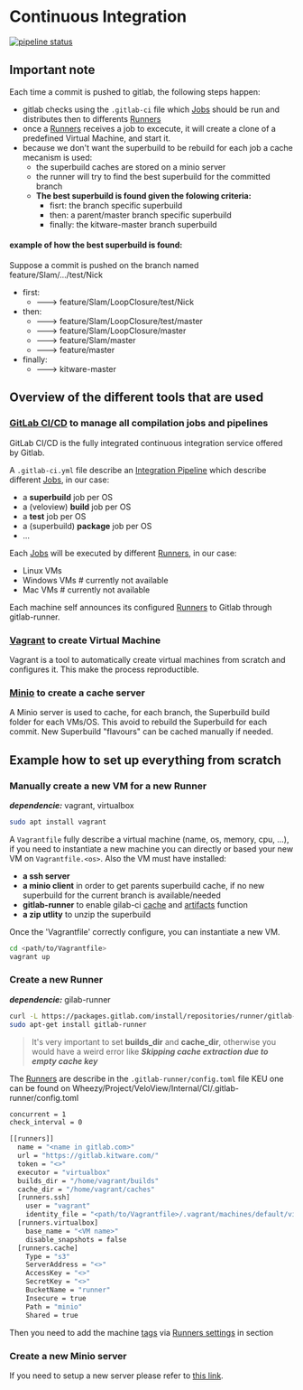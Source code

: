 # Continuous Integration

[![pipeline status](https://gitlab.kitware.com/bjacquet/VeloView-kwinternal/badges/master/pipeline.svg)](https://gitlab.kitware.com/bjacquet/VeloView-kwinternal/commits/master)

## Important note

Each time a commit is pushed to gitlab, the following steps happen:
- gitlab checks using the `.gitlab-ci` file which [Jobs] should be run and distributes then to differents [Runners]
- once a [Runners] receives a job to excecute, it will create a clone of a predefined Virtual Machine, and start it.
- because we don't want the superbuild to be rebuild for each job a cache mecanism is used:
    - the superbuild caches are stored on a minio server
    - the runner will try to find the best superbuild for the committed branch
    - **The best superbuild is found given the folowing criteria:**
        - fisrt: the branch specific superbuild
        - then: a parent/master branch specific superbuild
        - finally: the kitware-master branch superbuild

#### example of how the best superbuild is found:

Suppose a commit is pushed on the branch named feature/Slam/.../test/Nick
- first:
  - ---> feature/Slam/LoopClosure/test/Nick
- then:
  - ---> feature/Slam/LoopClosure/test/master
  - ---> feature/Slam/LoopClosure/master
  - ---> feature/Slam/master
  - ---> feature/master
- finally:
  - ---> kitware-master

## Overview of the different tools that are used

### [GitLab CI/CD] to manage all compilation jobs and pipelines

GitLab CI/CD is the fully integrated continuous integration service offered by Gitlab.


A `.gitlab-ci.yml` file describe an [Integration Pipeline] which describe different [Jobs], in our case:
- a **superbuild** job per OS
- a (veloview) **build** job per OS
- a **test** job per OS
- a (superbuild) **package** job per OS
- ...

Each [Jobs] will be executed by different [Runners], in our case:
- Linux VMs
- Windows VMs # currently not available
- Mac VMs # currently not available

Each machine self announces its configured [Runners] to Gitlab through gitlab-runner.

### [Vagrant] to create Virtual Machine

Vagrant is a tool to automatically create virtual machines from scratch and configures it. This make the process reproductible.

### [Minio] to create a cache server

A Minio server is used to cache, for each branch, the Superbuild build folder for each VMs/OS. This avoid to rebuild the Superbuild for each commit. New Superbuild "flavours" can be cached manually if needed.

## Example how to set up everything from scratch

### Manually create a new VM for a new Runner

***dependencie:*** vagrant, virtualbox

```bash
sudo apt install vagrant
```
A `Vagrantfile` fully describe a virtual machine (name, os, memory, cpu, ...), if you need to instantiate a new machine you can directly or based your new VM on `Vagrantfile.<os>`. Also the VM must have installed:
- **a ssh server**
- **a minio client** in order to get parents superbuild cache, if no new superbuild for the current branch is available/needed
- **gitlab-runner** to enable gilab-ci [cache](https://docs.gitlab.com/ee/ci/yaml/#cache) and [artifacts](https://docs.gitlab.com/ee/ci/yaml/#artifacts) function
- **a zip utlity** to unzip the superbuild

Once the 'Vagrantfile' correctly configure, you can instantiate a new VM.

```bash
cd <path/to/Vagrantfile>
vagrant up
```

### Create a new Runner

***dependencie:*** gilab-runner

```bash
curl -L https://packages.gitlab.com/install/repositories/runner/gitlab-runner/script.deb.sh | sudo bash
sudo apt-get install gitlab-runner
```
> It's very important to set **builds_dir** and **cache_dir**, otherwise you would have a weird error like ***Skipping cache extraction due to empty cache key***

The [Runners] are describe in the `.gitlab-runner/config.toml` file
KEU one can be found on Wheezy/Project/VeloView/Internal/CI/.gitlab-runner/config.toml

```bash
concurrent = 1
check_interval = 0

[[runners]]
  name = "<name in gitlab.com>"
  url = "https://gitlab.kitware.com/"
  token = "<>"
  executor = "virtualbox"
  builds_dir = "/home/vagrant/builds"
  cache_dir = "/home/vagrant/caches"
  [runners.ssh]
    user = "vagrant"
    identity_file = "<path/to/Vagrantfile>/.vagrant/machines/default/virtualbox/private_key"
  [runners.virtualbox]
    base_name = "<VM name>"
    disable_snapshots = false
  [runners.cache]
    Type = "s3"
    ServerAddress = "<>"
    AccessKey = "<>"
    SecretKey = "<>"
    BucketName = "runner"
    Insecure = true
    Path = "minio"
    Shared = true
```
Then you need to add the machine [tags](https://docs.gitlab.com/ee/ci/yaml/#tags) via  [Runners settings](https://gitlab.kitware.com/bjacquet/VeloView-kwinternal/settings/ci_cd) in section 

### Create a new Minio server

If you need to setup a new server please refer to [this link](https://docs.gitlab.com/runner/install/registry_and_cache_servers.html#install-your-own-cache-server).


[GitLab CI/CD]: https://docs.gitlab.com/ee/ci/
[Integration Pipeline]: https://docs.gitlab.com/ee/ci/pipelines.html#pipelines
[Jobs]: https://docs.gitlab.com/ee/ci/pipelines.html#jobs
[Runners]: https://docs.gitlab.com/ee/ci/runners/README.html
[Vagrant]: https://www.vagrantup.com/
[Minio]: https://www.minio.io/
